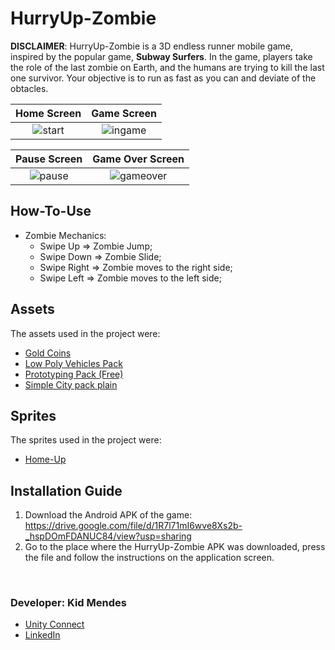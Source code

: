 

# HurryUp-Zombie
 
**DISCLAIMER**: HurryUp-Zombie is a 3D endless runner mobile game,  inspired by the popular game, **Subway Surfers**. In the game, players take the role of the last zombie on Earth, and the humans are trying to kill the last one survivor. Your objective is to run as fast as you can and deviate of the obtacles.

Home Screen             |  Game Screen
:-------------------------:|:-------------------------:
![start](https://user-images.githubusercontent.com/18224116/76125374-113a6800-5fd3-11ea-8534-1d915fa2ad85.PNG)  |  ![ingame](https://user-images.githubusercontent.com/18224116/76125385-17c8df80-5fd3-11ea-8f34-453123ae74cb.PNG)


Pause Screen             |  Game Over Screen
:-------------------------:|:-------------------------:
![pause](https://user-images.githubusercontent.com/18224116/76125380-1697b280-5fd3-11ea-9ff0-fe96133cd3d7.PNG)  |  ![gameover](https://user-images.githubusercontent.com/18224116/76125392-1992a300-5fd3-11ea-9387-34e764a283ab.PNG)


## How-To-Use
* Zombie Mechanics:
  * Swipe Up => Zombie Jump;
  * Swipe Down => Zombie Slide;
  * Swipe Right => Zombie moves to the right side;
  * Swipe Left => Zombie moves to the left side;


## Assets
The assets used in the project were:
   * [Gold Coins](https://assetstore.unity.com/packages/3d/props/gold-coins-1810)
   * [Low Poly Vehicles Pack](https://assetstore.unity.com/packages/3d/vehicles/land/low-poly-vehicles-pack-26707)
   * [Prototyping Pack (Free)](https://assetstore.unity.com/packages/3d/prototyping-pack-free-94277)
   * [Simple City pack plain](https://assetstore.unity.com/packages/3d/environments/urban/simple-city-pack-plain-100348)


## Sprites
The sprites used in the project were:
  * [Home-Up](https://github.com/kidkmon/HomeUP)


## Installation Guide
  1. Download the Android APK of the game: https://drive.google.com/file/d/1R7l71mI6wve8Xs2b-_hspDOmFDANUC84/view?usp=sharing
  2. Go to the place where the HurryUp-Zombie APK was downloaded, press the file and follow the instructions on the application screen.

<br/>
  <div>
    <h3>Developer: Kid Mendes</h3>
    <ul>
      <li><a href="https://connect.unity.com/u/kid-mendes">Unity Connect</a></li>
      <li><a href="https://www.linkedin.com/in/kidmendes/">LinkedIn</a></li>
    </ul>
  </div>
